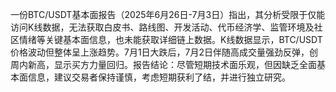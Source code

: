 一份BTC/USDT基本面报告（2025年6月26日-7月3日）指出，其分析受限于仅能访问K线数据，无法获取白皮书、路线图、开发活动、代币经济学、监管环境及社区情绪等关键基本面信息，也未能获取详细链上数据。K线数据显示，BTC/USDT价格波动但整体呈上涨趋势。7月1日大跌后，7月2日伴随高成交量强劲反弹，创周内新高，显示买方力量回归。报告结论：尽管短期技术面乐观，但因缺乏全面基本面信息，建议交易者保持谨慎，考虑短期获利了结，并进行独立研究。